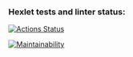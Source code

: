 ### Hexlet tests and linter status:
[![Actions Status](https://github.com/SmwOverRainbow/frontend-project-11/workflows/hexlet-check/badge.svg)](https://github.com/SmwOverRainbow/frontend-project-11/actions)

[![Maintainability](https://api.codeclimate.com/v1/badges/a4eda4a3ad74a2ff23b8/maintainability)](https://codeclimate.com/github/SmwOverRainbow/frontend-project-11/maintainability)
